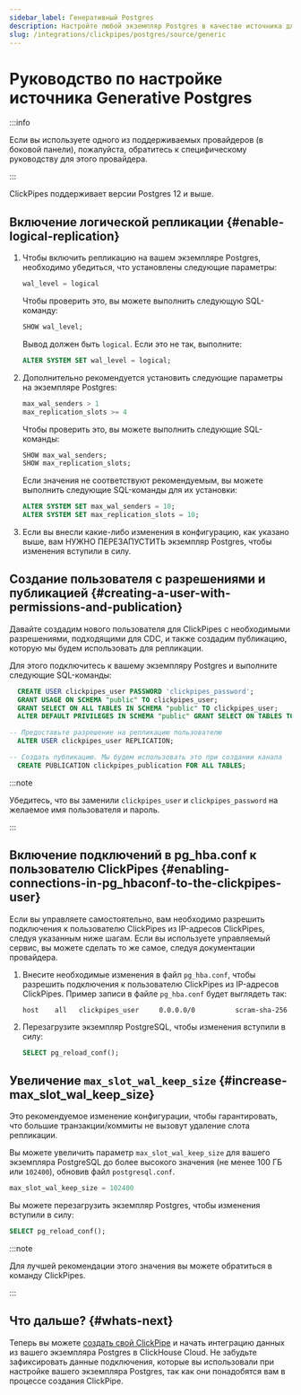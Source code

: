 ```yaml
---
sidebar_label: Генеративный Postgres
description: Настройте любой экземпляр Postgres в качестве источника для ClickPipes
slug: /integrations/clickpipes/postgres/source/generic
---
```



# Руководство по настройке источника Generative Postgres

:::info

Если вы используете одного из поддерживаемых провайдеров (в боковой панели), пожалуйста, обратитесь к специфическому руководству для этого провайдера.

:::


ClickPipes поддерживает версии Postgres 12 и выше.

## Включение логической репликации {#enable-logical-replication}

1. Чтобы включить репликацию на вашем экземпляре Postgres, необходимо убедиться, что установлены следующие параметры:

    ```sql
    wal_level = logical
    ```
   Чтобы проверить это, вы можете выполнить следующую SQL-команду:
    ```sql
    SHOW wal_level;
    ```

   Вывод должен быть `logical`. Если это не так, выполните:
    ```sql
    ALTER SYSTEM SET wal_level = logical;
    ```

2. Дополнительно рекомендуется установить следующие параметры на экземпляре Postgres:
    ```sql
    max_wal_senders > 1
    max_replication_slots >= 4
    ```
   Чтобы проверить это, вы можете выполнить следующие SQL-команды:
    ```sql
    SHOW max_wal_senders;
    SHOW max_replication_slots;
    ```

   Если значения не соответствуют рекомендуемым, вы можете выполнить следующие SQL-команды для их установки:
    ```sql
    ALTER SYSTEM SET max_wal_senders = 10;
    ALTER SYSTEM SET max_replication_slots = 10;
    ```
3. Если вы внесли какие-либо изменения в конфигурацию, как указано выше, вам НУЖНО ПЕРЕЗАПУСТИТЬ экземпляр Postgres, чтобы изменения вступили в силу.


## Создание пользователя с разрешениями и публикацией {#creating-a-user-with-permissions-and-publication}

Давайте создадим нового пользователя для ClickPipes с необходимыми разрешениями, подходящими для CDC, и также создадим публикацию, которую мы будем использовать для репликации.

Для этого подключитесь к вашему экземпляру Postgres и выполните следующие SQL-команды:
```sql
  CREATE USER clickpipes_user PASSWORD 'clickpipes_password';
  GRANT USAGE ON SCHEMA "public" TO clickpipes_user;
  GRANT SELECT ON ALL TABLES IN SCHEMA "public" TO clickpipes_user;
  ALTER DEFAULT PRIVILEGES IN SCHEMA "public" GRANT SELECT ON TABLES TO clickpipes_user;

-- Предоставьте разрешение на репликацию пользователю
  ALTER USER clickpipes_user REPLICATION;

-- Создать публикацию. Мы будем использовать это при создании канала
  CREATE PUBLICATION clickpipes_publication FOR ALL TABLES;
```
:::note

Убедитесь, что вы заменили `clickpipes_user` и `clickpipes_password` на желаемое имя пользователя и пароль.

:::


## Включение подключений в pg_hba.conf к пользователю ClickPipes {#enabling-connections-in-pg_hbaconf-to-the-clickpipes-user}

Если вы управляете самостоятельно, вам необходимо разрешить подключения к пользователю ClickPipes из IP-адресов ClickPipes, следуя указанным ниже шагам. Если вы используете управляемый сервис, вы можете сделать то же самое, следуя документации провайдера.

1. Внесите необходимые изменения в файл `pg_hba.conf`, чтобы разрешить подключения к пользователю ClickPipes из IP-адресов ClickPipes. Пример записи в файле `pg_hba.conf` будет выглядеть так:
    ```response
    host    all   clickpipes_user     0.0.0.0/0          scram-sha-256
    ```

2. Перезагрузите экземпляр PostgreSQL, чтобы изменения вступили в силу:
    ```sql
    SELECT pg_reload_conf();
    ```


## Увеличение `max_slot_wal_keep_size` {#increase-max_slot_wal_keep_size}

Это рекомендуемое изменение конфигурации, чтобы гарантировать, что большие транзакции/коммиты не вызовут удаление слота репликации.

Вы можете увеличить параметр `max_slot_wal_keep_size` для вашего экземпляра PostgreSQL до более высокого значения (не менее 100 ГБ или `102400`), обновив файл `postgresql.conf`.

```sql
max_slot_wal_keep_size = 102400
```

Вы можете перезагрузить экземпляр Postgres, чтобы изменения вступили в силу:
```sql
SELECT pg_reload_conf();
```

:::note

Для лучшей рекомендации этого значения вы можете обратиться в команду ClickPipes.

:::

## Что дальше? {#whats-next}

Теперь вы можете [создать свой ClickPipe](../index.md) и начать интеграцию данных из вашего экземпляра Postgres в ClickHouse Cloud.
Не забудьте зафиксировать данные подключения, которые вы использовали при настройке вашего экземпляра Postgres, так как они понадобятся вам в процессе создания ClickPipe.
